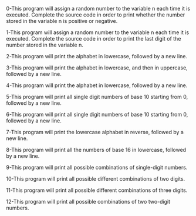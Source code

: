 0-This program will assign a random number to the variable n each time it is executed. Complete the source code in order to print whether the number stored in the variable n is positive or negative.

1-This program will assign a random number to the variable n each time it is executed. Complete the source code in order to print the last digit of the number stored in the variable n.

2-This program will print the alphabet in lowercase, followed by a new line.

3-This program will print the alphabet in lowercase, and then in uppercase, followed by a new line.

4-This program will print the alphabet in lowercase, followed by a new line.

5-This program will print all single digit numbers of base 10 starting from 0, followed by a new line.

6-This program will print all single digit numbers of base 10 starting from 0, followed by a new line.

7-This program will print the lowercase alphabet in reverse, followed by a new line.

8-This program will print all the numbers of base 16 in lowercase, followed by a new line.

9-This program will print all possible combinations of single-digit numbers.

10-This program will print all possible different combinations of two digits.

11-This program will print all possible different combinations of three digits.

12-This program will print all possible combinations of two two-digit numbers.

